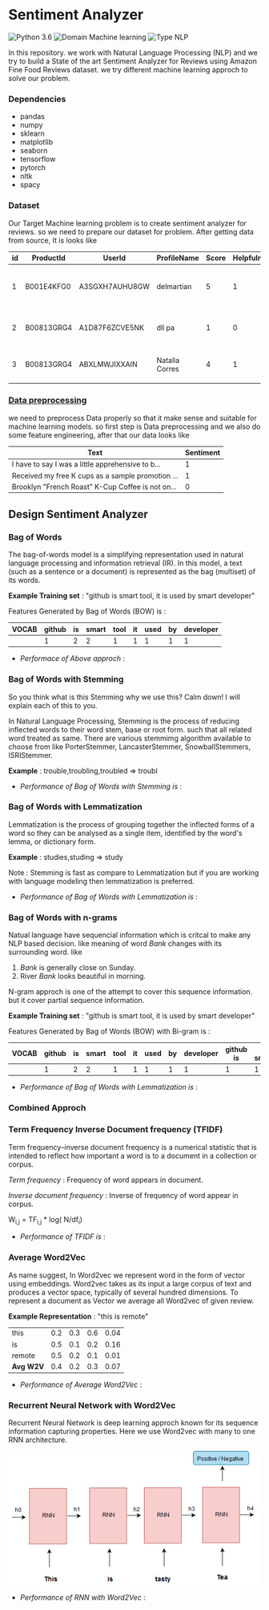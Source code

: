 # Sentiment Analyzer
![Python 3.6](https://img.shields.io/badge/Python-3.6-brightgreen.svg)     ![Domain Machine learning](https://img.shields.io/badge/Domain-Machine--Learning-orange.svg) ![Type NLP](https://img.shields.io/badge/Type-NLP-blue.svg)


In this repository. we work with Natural Language Processing (NLP) and we try to build a State of the  art Sentiment Analyzer for Reviews using Amazon Fine Food Reviews dataset. we try different machine learning approch to solve our problem.
### Dependencies
- pandas
- numpy
- sklearn
- matplotlib
- seaborn
- tensorflow
- pytorch
- nltk
- spacy

### Dataset
Our Target Machine learning problem is to create sentiment analyzer for reviews. so we need to prepare our dataset for problem. After getting data from source, It is looks like 


| id | ProductId | UserId | ProfileName | Score | HelpfulnessNumerator | HelpfulnessDenominator | Time | Summary | Text |
|----|------------|----------------|---------------------------------|-------|----------------------|------------------------|------------|-----------------------|-------------------------------------------|
|  1 | B001E4KFG0 | A3SGXH7AUHU8GW | delmartian | 5 | 1 | 1 | 1303862400 | Good Quality Dog Food | I have bought several of the Vitality... |
| 2 | B00813GRG4 | A1D87F6ZCVE5NK | dll pa | 1 | 0 | 0 | 1346976000 | Not as Advertised | Product arrived labeled as Jumbo... |
| 3 | B00813GRG4 | ABXLMWJIXXAIN | Natalia Corres | 4 | 1 | 1 | 1219017600 | "Delight" says it all | This is a confection that has been... |


### [Data preprocessing]()
we need to preprocess Data properly so that it make sense and suitable for machine learning models. so first step is Data preprocessing and we also do some feature engineering, after that our data looks like

| Text | Sentiment |
|---------------------------------------------------|-----------|
| I have to say I was a little apprehensive to b... | 1 |
| Received my free K cups as a sample promotion ... | 1 |
| Brooklyn "French Roast" K-Cup Coffee is not on... | 0 |

## Design Sentiment Analyzer
### Bag of Words
The bag-of-words model is a simplifying representation used in natural language processing and information retrieval (IR). In this model, a text (such as a sentence or a document) is represented as the bag (multiset) of its words.

**Example Training set** : "github is smart tool, it is used by smart developer" 

Features Generated by Bag of Words (BOW) is :

| VOCAB | github | is | smart  | tool | it | used | by | developer |
|-------|--------|----|--------|------|----|------|----|-----------|
|  | 1 | 2 | 2 | 1 | 1 | 1 | 1 | 1 |

* *Performace of Above approch* :

### Bag of Words with Stemming
So you think what is this Stemming why we use this? Calm down! I will explain each of this to you.

In Natural Language Processing, Stemming is the process of reducing inflected words to their word stem, base or root form. such that all related word treated as same. There are various stemmimg algorithm available to choose from like PorterStemmer, LancasterStemmer, SnowballStemmers, ISRIStemmer.

**Example** :
trouble,troubling,troubled => troubl
* *Performance of Bag of Words with Stemming is* :

### Bag of Words with Lemmatization
Lemmatization is the process of grouping together the inflected forms of a word so they can be analysed as a single item, identified by the word's lemma, or dictionary form.

**Example** :
studies,studing => study

Note : Stemming is fast as compare to Lemmatization but if you are working with language modeling then lemmatization is preferred.
* *Performance of Bag of Words with Lemmatization is* :
### Bag of Words with n-grams
Natual language have sequencial information which is critcal to make any NLP based decision. like meaning of word *Bank* changes with its surrounding word. like
1. *Bank* is generally close on Sunday.
2. River *Bank* looks beautiful in morning.

N-gram approch is one of the attempt to cover this sequence information. but it cover partial sequence information.

**Example Training set** : "github is smart tool, it is used by smart developer" 

Features Generated by Bag of Words (BOW) with Bi-gram is :

| VOCAB | github | is | smart  | tool | it | used | by | developer | github is | is smart | smart tool | tool it | it used | .. |
|-------|--------|----|--------|------|----|------|----|-----------|-----------|----------|------------|---------|---------|----|
|  | 1 | 2 | 2 | 1 | 1 | 1 | 1 | 1 | 1 | 1 | 1 | 1 | 1 |..|

* *Performance of Bag of Words with Lemmatization is* :

### Combined Approch

### Term Frequency Inverse Document frequency (TFIDF)
Term frequency–inverse document frequency is a numerical statistic that is intended to reflect how important a word is to a document in a collection or corpus.

*Term frequency* : Frequency of word appears in document.

*Inverse document frequency* : Inverse of frequency of word appear in corpus.

W<sub>i,j</sub> = TF<sub>i,j</sub> * log( N/df<sub>i</sub>)
 
* *Performance of TFIDF is* :

### Average Word2Vec
As name suggest, In Word2vec we represent word in the form of vector using embeddings. Word2vec takes as its input a large corpus of text and produces a vector space, typically of several hundred dimensions. To represent a document as Vector we average all Word2vec of given review.

**Example  Representation** : "this is remote"

|  | |   |  |  |
|---------|-----|------|-----|------|
| this | 0.2 |  0.3 | 0.6 | 0.04 |
| is | 0.5 | 0.1 | 0.2 | 0.16 |
| remote | 0.5 | 0.2 | 0.1 | 0.01 |
| **Avg W2V** | 0.4 | 0.2 | 0.3 | 0.07 |




* *Performance of Average Word2Vec* :

### Recurrent Neural Network with Word2Vec
Recurrent Neural Network is deep learning approch known for its sequence information capturing properties. Here we use Word2vec with many to one RNN architecture. 

![RNN architecture](resources/RNN1.jpg)

* *Performance of RNN with Word2Vec* :

